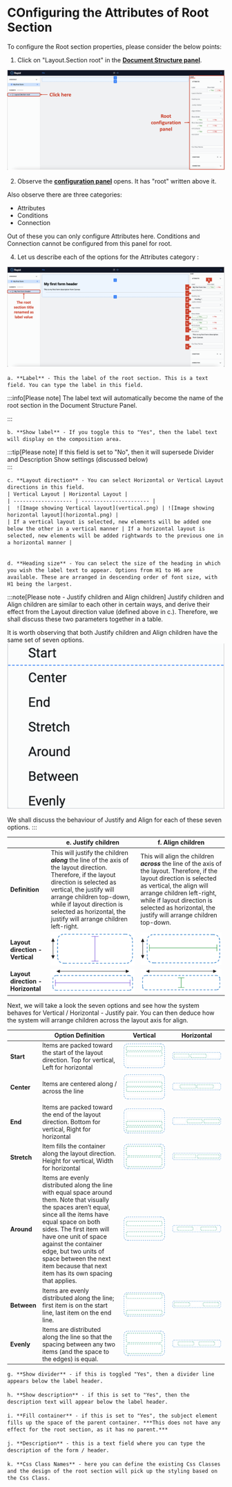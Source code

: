 # COnfiguring the Attributes of Root Section

To configure the Root section properties, please consider the below points:

1.  Click on "Layout.Section root" in the  <a href="https://rapiddocs.z8.web.core.windows.net/docs/Rapid/User%20Manual/glossary/#document-structure-panel--tree-of-elements-adaptive-documents" target="_blank">**Document Structure panel**</a>.

![Image showing configuration panel for root section](<Attributes of Root 1.png>)

2. Observe the <a href="https://rapiddocs.z8.web.core.windows.net/docs/Rapid/User%20Manual/glossary/#element-configuration-panel-adaptive-documents" target="_blank">**configuration panel**</a> opens. It has "root" written above it.

Also observe there are three categories:
- Attributes
- Conditions
- Connection

Out of these you can only configure Attributes here. Conditions and Connection cannot be configured from this panel for root.

4. Let us describe each of the options for the Attributes category :

![Image showing various configuration fields for root section](<Attributes of Root 2.png>)

    a. **Label** - This the label of the root section. This is a text field. You can type the label in this field.   
    
:::info[Please note]
    The label text will automatically become the name of the root section in the Document Structure Panel.  
  
:::

    b. **Show label** - If you toggle this to "Yes", then the label text will display on the composition area.  
    
:::tip[Please note]
    If this field is set to "No", then it will supersede Divider and Description Show settings (discussed below)  
:::

    c. **Layout direction** - You can select Horizontal or Vertical Layout directions in this field. 
    | Vertical Layout | Horizontal Layout |
    | ------------------- | ---------------------- |
    |  ![Image showing Vertical layout](vertical.png) | ![Image showing horizontal layout](horizontal.png) |
    | If a vertical layout is selected, new elements will be added one below the other in a vertical manner | If a horizontal layout is selected, new elements will be added rightwards to the previous one in a horizontal manner |


    d. **Heading size** - You can select the size of the heading in which you wish the label text to appear. Options from H1 to H6 are available. These are arranged in descending order of font size, with H1 being the largest.

:::note[Please note - Justify children and Align children]
Justify children and Align children are similar to each other in certain ways, and derive their effect from the Layout direction value (defined above in c.). Therefore, we shall discuss these two parameters together in a table.    
  
It is worth observing that both Justify children and Align children have the same set of seven options.  
 ![Image showing options available for align](<Align Options.png>)  

 We shall discuss the behaviour of Justify and Align for each of these seven options.
:::
   

  |  | e. **Justify children** | f. **Align children** | 
  |---- | -------- | ------ |
  | **Definition** | This will justify the children ***along*** the line of the axis of the layout direction. Therefore, if the layout direction is selected as vertical, the justify will arrange children top-down, while if layout direction is selected as horizontal, the justify will arrange children left-right. | This will align the children ***across*** the line of the axis of the layout. Therefore, if the layout direction is selected as vertical, the align will arrange children left-right, while if layout direction is selected as horizontal, the justify will arrange children top-down. |
  | **Layout direction - Vertical** | ![Image showing justify vertical](vertical-justify.png) | ![Image showing align vertical](vertical-align.png) |
  | **Layout direction - Horizontal** | ![Image showing justify horizontal](horizontal-justify.png) | ![Image showing align horizontal](horizontal-align.png) |

  Next, we will take a look the seven options and see how the system behaves for Vertical / Horizontal - Justify pair. You can then deduce  how the system will arrange children across the layout axis for align. 

   | | Option Definition | Vertical | Horizontal |
  | ------ | ------ | ------ | ------ | 
  | **Start** | Items are packed toward the start of the layout direction. Top for vertical, Left for horizontal | ![Image showing start justify vertical](vertical-start.png) | ![Image showing start justify horizontal](horizontal-start.png) | 
  | **Center** | Items are centered along / across the line | ![Image showing center justify vertical](vertical-center.png) | ![Image showing center justify horizontal](horizontal-center.png) | 
  | **End** | Items are packed toward the end of the layout direction. Bottom for vertical, Right for horizontal | ![Image showing end justify vertical](vertical-end.png) | ![Image showing end justify horizontal](horizontal-end.png) | 
  | **Stretch** | Item fills the container along the layout direction. Height for vertical, Width for horizontal | ![Image showing stretch justify vertical](vertical-stretch.png) | ![Image showing stretch justify horizontal](horizontal-stretch.png) | 
  | **Around** | Items are evenly distributed along the line with equal space around them. Note that visually the spaces aren’t equal, since all the items have equal space on both sides. The first item will have one unit of space against the container edge, but two units of space between the next item because that next item has its own spacing that applies. | ![Image showing around justify vertical](vertical-around.png) | ![Image showing around justify horizontal](horizontal-around.png) | 
  | **Between** | Items are evenly distributed along the line; first item is on the start line, last item on the end line. | ![Image showing between justify vertical](vertical-between.png) | ![Image showing between justify horizontal](horizontal-between.png) | 
  | **Evenly** | Items are distributed along the line so that the spacing between any two items (and the space to the edges) is equal. | ![Image showing evenly justify vertical](vertical-evenly.png) | ![Image showing evenly justify horizontal](horizontal-evenly.png) | 

    g. **Show divider** - if this is toggled "Yes", then a divider line appears below the label header.

    h. **Show description** - if this is set to "Yes", then the description text will appear below the label header.

    i. **Fill container** - if this is set to "Yes", the subject element fills up the space of the parent container. ***This does not have any effect for the root section, as it has no parent.***

    j. **Description** - this is a text field where you can type the description of the form / header. 

    k. **Css Class Names** - here you can define the existing Css Classes and the design of the root section will pick up the styling based on the Css Class.
